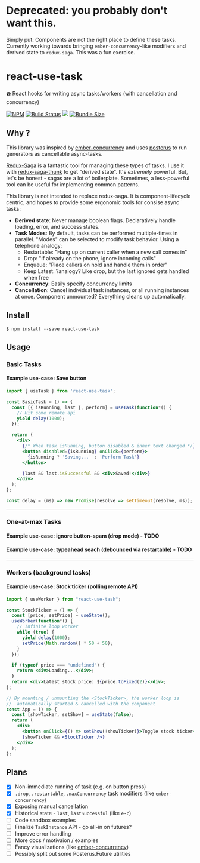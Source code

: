 # Deprecated: you probably don't want this.
Simply put: Components are not the right place to define these tasks. Currently working towards bringing `ember-concurrency`-like modifiers and derived state to `redux-saga`. This was a fun exercise.

# react-use-task

☎️ React hooks for writing async tasks/workers (with cancellation and concurrency)

[![NPM](https://img.shields.io/npm/v/react-use-task.svg)](https://www.npmjs.com/package/react-use-task)
[![Build Status](https://img.shields.io/circleci/project/github/davidgovea/react-use-task.svg)](https://circleci.com/gh/davidgovea/react-use-task)
[![](https://img.shields.io/codecov/c/github/davidgovea/react-use-task.svg)](https://codecov.io/gh/davidgovea/react-use-task)
[![Bundle Size](https://img.shields.io/bundlephobia/minzip/react-use-task.svg)](https://bundlephobia.com/result?p=react-use-task@latest)

## Why ?

This library was inspired by [ember-concurrency](https://github.com/machty/ember-concurrency) and uses [posterus](https://github.com/mitranim/posterus#fiber) to run generators as cancellable async-tasks.

[Redux-Saga](https://redux-saga.js.org/) is a fantastic tool for managing these types of tasks. I use it with [redux-saga-thunk](https://github.com/diegohaz/redux-saga-thunk) to get "derived state". It's *extremely* powerful. But, let's be honest - sagas are a lot of boilerplate. Sometimes, a less-powerful tool can be useful for implementing common patterns. 

This library is not intended to replace redux-saga. It is component-lifecycle centric, and hopes to provide some ergonomic tools for consise async tasks:

* **Derived state**: Never manage boolean flags. Declaratively handle loading, error, and success states.
* **Task Modes**: By default, tasks can be performed multiple-times in parallel. "Modes" can be selected to modify task behavior. Using a telephone analogy:
  * Restartable: "Hang up on current caller when a new call comes in"
  * Drop: "If already on the phone, ignore incoming calls"
  * Enqueue: "Place callers on hold and handle them in order"
  * Keep Latest: ?analogy? Like drop, but the last ignored gets handled when free
* **Concurrency**: Easily specify concurrency limits
* **Cancellation**: Cancel individual task instances, or all running instances at once. Component unmounted? Everything cleans up automatically.

## Install

    $ npm install --save react-use-task

## Usage

### Basic Tasks
#### Example use-case: Save button
```jsx
import { useTask } from 'react-use-task';

const BasicTask = () => {
  const [{ isRunning, last }, perform] = useTask(function*() {
    // Hit some remote api
    yield delay(1000);
  });

  return (
    <div>
      {/* When task isRunning, button disabled & inner text changed */}
      <button disabled={isRunning} onClick={perform}>
        {isRunning ? 'Saving...' : 'Perform Task'}
      </button>

      {last && last.isSuccessful && <div>Saved!</div>}
    </div>
  );
};

const delay = (ms) => new Promise(resolve => setTimeout(resolve, ms));

```
---
### One-at-max Tasks
#### Example use-case: ignore button-spam (drop mode) - TODO
#### Example use-case: typeahead seach (debounced via restartable) - TODO

---
### Workers (background tasks)
#### Example use-case: Stock ticker (polling remote API)
```jsx
import { useWorker } from "react-use-task";

const StockTicker = () => {
  const [price, setPrice] = useState();
  useWorker(function*() {
    // Infinite loop worker
    while (true) {
      yield delay(1000);
      setPrice(Math.random() * 50 + 50);
    }
  });

  if (typeof price === "undefined") {
    return <div>Loading...</div>;
  }
  return <div>Latest stock price: ${price.toFixed(2)}</div>;
};

// By mounting / unmounting the <StockTicker>, the worker loop is
//  automatically started & cancelled with the component
const App = () => {
  const [showTicker, setShow] = useState(false);
  return (
    <div>
      <button onClick={() => setShow(!showTicker)}>Toggle stock ticker</button>
      {showTicker && <StockTicker />}
    </div>
  );
};

```

## Plans

- [x] Non-immediate running of task (e.g. on button press)
- [x] `.drop`, `.restartable`, `.maxConcurrency` task modifiers (like `ember-concurrency`)
- [x] Exposing manual cancellation
- [x] Historical state - `last`, `lastSuccessful` (like `e-c`)
- [ ] Code sandbox examples
- [ ] Finalize `TaskInstance` API - go all-in on futures?
- [ ] Improve error handling
- [ ] More docs / motivaion / examples
- [ ] Fancy visualizations (like [ember-concurrency](http://ember-concurrency.com/docs/task-concurrency))
- [ ] Possibly split out some Posterus.Future utilities

